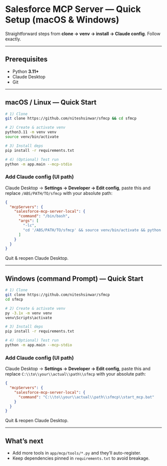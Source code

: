 # Salesforce MCP Server — Quick Setup (macOS & Windows)

Straightforward steps from **clone → venv → install → Claude config**. Follow exactly.

---

## Prerequisites
- Python **3.11+**
- Claude Desktop
- Git

---

## macOS / Linux — Quick Start
```bash
# 1) Clone
git clone https://github.com/niteshsinwar/sfmcp && cd sfmcp

# 2) Create & activate venv
python3.11 -m venv venv
source venv/bin/activate

# 3) Install deps
pip install -r requirements.txt

# 4) (Optional) Test run
python -m app.main --mcp-stdio
```

### Add Claude config (UI path)
Claude Desktop → **Settings → Developer → Edit config**, paste this and replace `/ABS/PATH/TO/sfmcp` with your absolute path:

```json
{
  "mcpServers": {
    "salesforce-mcp-server-local": {
      "command": "/bin/bash",
      "args": [
        "-lc",
        "cd '/ABS/PATH/TO/sfmcp' && source venv/bin/activate && python -m app.main --mcp-stdio"
      ]
    }
  }
}
```
Quit & reopen Claude Desktop.

---

## Windows (command Prompt) — Quick Start
```bash
# 1) Clone
git clone https://github.com/niteshsinwar/sfmcp
cd sfmcp

# 2) Create & activate venv
py -3.1x -m venv venv
venv\Scripts\activate

# 3) Install deps
pip install -r requirements.txt

# 4) (Optional) Test run
python -m app.main --mcp-stdio
```

### Add Claude config (UI path)
Claude Desktop → **Settings → Developer → Edit config**, paste this and replace `C:\\to\\your\\actual\\path\\sfmcp` with your absolute path:

```json
{
  "mcpServers": {
    "salesforce-mcp-server-local": {
      "command": "C:\\to\\your\\actual\\path\\sfmcp\\start_mcp.bat"
    }
  }
}
```
Quit & reopen Claude Desktop.

---

## What’s next

- Add more tools in `app/mcp/tools/*.py` and they’ll auto-register.
- Keep dependencies pinned in `requirements.txt` to avoid breakage.
